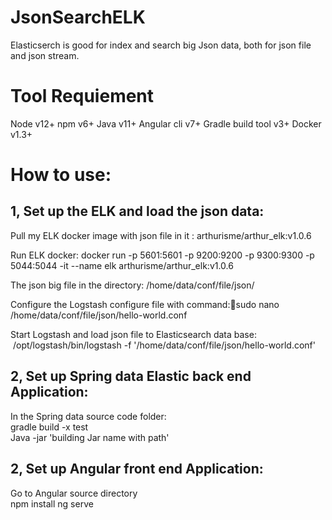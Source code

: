 # JsonSearchELK

Elasticserch is good for index and search big Json data, both for json file and json stream.

# Tool Requiement 
Node v12+
npm v6+
Java v11+
Angular cli v7+
Gradle build tool v3+
Docker v1.3+

# How to use:  
## 1, Set up the ELK and load the json data:  

Pull my ELK docker image with json file in it : arthurisme/arthur_elk:v1.0.6  

Run ELK docker:
docker run -p 5601:5601 -p 9200:9200 -p 9300:9300 -p 5044:5044 -it --name elk arthurisme/arthur_elk:v1.0.6  

The json big file in the directory: /home/data/conf/file/json/  

Configure the Logstash configure file with command:sudo  nano /home/data/conf/file/json/hello-world.conf  

Start Logstash and load json file to Elasticsearch data base:  
 /opt/logstash/bin/logstash -f '/home/data/conf/file/json/hello-world.conf'
 
## 2, Set up Spring data Elastic back end Application:  
 In the Spring data source code folder:  
gradle build -x test  
Java -jar 'building Jar name with path'  

## 2, Set up Angular front end Application:  
Go to Angular source directory  
npm install
ng serve

